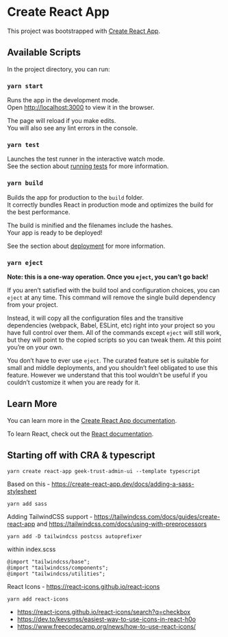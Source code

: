 # Create React App

This project was bootstrapped with [Create React App](https://github.com/facebook/create-react-app).

## Available Scripts

In the project directory, you can run:

### `yarn start`

Runs the app in the development mode.\
Open [http://localhost:3000](http://localhost:3000) to view it in the browser.

The page will reload if you make edits.\
You will also see any lint errors in the console.

### `yarn test`

Launches the test runner in the interactive watch mode.\
See the section about [running tests](https://facebook.github.io/create-react-app/docs/running-tests) for more information.

### `yarn build`

Builds the app for production to the `build` folder.\
It correctly bundles React in production mode and optimizes the build for the best performance.

The build is minified and the filenames include the hashes.\
Your app is ready to be deployed!

See the section about [deployment](https://facebook.github.io/create-react-app/docs/deployment) for more information.

### `yarn eject`

**Note: this is a one-way operation. Once you `eject`, you can’t go back!**

If you aren’t satisfied with the build tool and configuration choices, you can `eject` at any time. This command will remove the single build dependency from your project.

Instead, it will copy all the configuration files and the transitive dependencies (webpack, Babel, ESLint, etc) right into your project so you have full control over them. All of the commands except `eject` will still work, but they will point to the copied scripts so you can tweak them. At this point you’re on your own.

You don’t have to ever use `eject`. The curated feature set is suitable for small and middle deployments, and you shouldn’t feel obligated to use this feature. However we understand that this tool wouldn’t be useful if you couldn’t customize it when you are ready for it.

## Learn More

You can learn more in the [Create React App documentation](https://facebook.github.io/create-react-app/docs/getting-started).

To learn React, check out the [React documentation](https://reactjs.org/).


## Starting off with CRA & typescript

```
yarn create react-app geek-trust-admin-ui --template typescript 
```

Based on this - https://create-react-app.dev/docs/adding-a-sass-stylesheet

```
yarn add sass
```

Adding TailwindCSS support - https://tailwindcss.com/docs/guides/create-react-app
and https://tailwindcss.com/docs/using-with-preprocessors

```
yarn add -D tailwindcss postcss autoprefixer
```

within index.scss

```
@import "tailwindcss/base";
@import "tailwindcss/components";
@import "tailwindcss/utilities";
```

React Icons - https://react-icons.github.io/react-icons

```
yarn add react-icons
```

- https://react-icons.github.io/react-icons/search?q=checkbox
- https://dev.to/kevsmss/easiest-way-to-use-icons-in-react-h0o
- https://www.freecodecamp.org/news/how-to-use-react-icons/